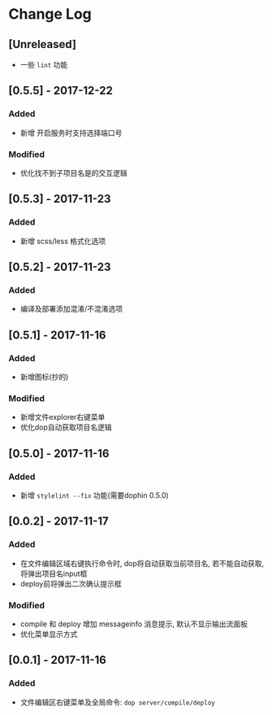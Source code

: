 # Change Log

## [Unreleased]
- 一些 `lint` 功能

## [0.5.5] - 2017-12-22
### Added
- 新增 开启服务时支持选择端口号
### Modified
- 优化找不到子项目名是的交互逻辑

## [0.5.3] - 2017-11-23
### Added
- 新增 scss/less 格式化选项

## [0.5.2] - 2017-11-23
### Added
- 编译及部署添加混淆/不混淆选项

## [0.5.1] - 2017-11-16
### Added
- 新增图标(抄的)
### Modified
- 新增文件explorer右键菜单
- 优化dop自动获取项目名逻辑

## [0.5.0] - 2017-11-16
### Added
- 新增 `stylelint --fix` 功能(需要dophin 0.5.0)

## [0.0.2] - 2017-11-17
### Added
- 在文件编辑区域右键执行命令时, dop将自动获取当前项目名, 若不能自动获取, 将弹出项目名input框
- deploy前将弹出二次确认提示框
### Modified
- compile 和 deploy 增加 messageinfo 消息提示, 默认不显示输出流面板
- 优化菜单显示方式

## [0.0.1] - 2017-11-16
### Added
- 文件编辑区右键菜单及全局命令: `dop server/compile/deploy`